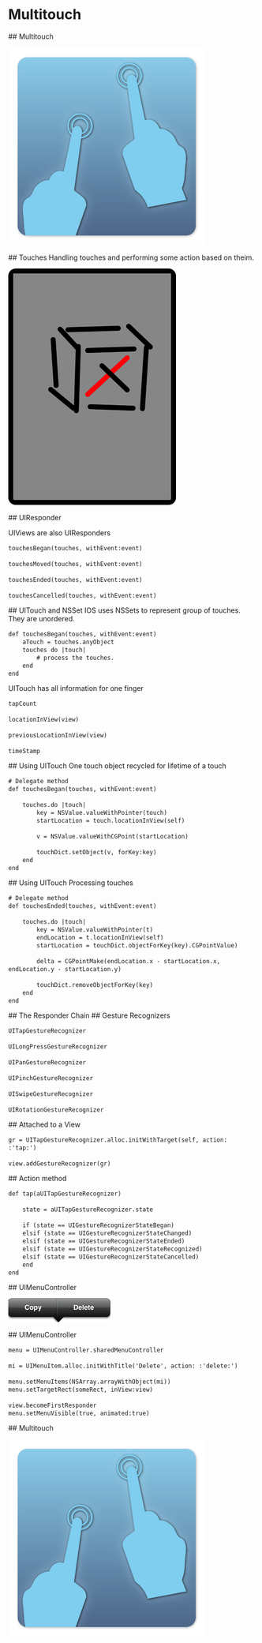 # Multitouch

<slide>
## Multitouch

![](multitouch.png "Multitouch") 

</slide>

<slide>
## Touches
Handling touches and performing some action based on theim.

![](running.png "Multitouch")

</slide>

<slide>
## UIResponder

UIViews are also UIResponders

    touchesBegan(touches, withEvent:event)

    touchesMoved(touches, withEvent:event)

    touchesEnded(touches, withEvent:event)

    touchesCancelled(touches, withEvent:event)

</slide>

<slide>
## UITouch and NSSet
IOS uses NSSets to represent group of touches. They are unordered.

    def touchesBegan(touches, withEvent:event)
        aTouch = touches.anyObject
        touches do |touch|
            # process the touches.
        end
    end

UITouch has all information for one finger

    tapCount

    locationInView(view)

    previousLocationInView(view)

    timeStamp

</slide>

<slide>
## Using UITouch
One touch object recycled for lifetime of a touch

    # Delegate method
    def touchesBegan(touches, withEvent:event)

        touches.do |touch|
            key = NSValue.valueWithPointer(touch)
            startLocation = touch.locationInView(self)
        
            v = NSValue.valueWithCGPoint(startLocation)
        
            touchDict.setObject(v, forKey:key)
        end
    end

</slide>

<slide>
## Using UITouch
Processing touches

    # Delegate method
    def touchesEnded(touches, withEvent:event)

        touches.do |touch|
            key = NSValue.valueWithPointer(t)
            endLocation = t.locationInView(self)
            startLocation = touchDict.objectForKey(key).CGPointValue)
        
            delta = CGPointMake(endLocation.x - startLocation.x, endLocation.y - startLocation.y)

            touchDict.removeObjectForKey(key)
        end
    end

</slide>

<slide>
## The Responder Chain

</slide>

<slide>
## Gesture Recognizers

    UITapGestureRecognizer

    UILongPressGestureRecognizer

    UIPanGestureRecognizer

    UIPinchGestureRecognizer

    UISwipeGestureRecognizer

    UIRotationGestureRecognizer

</slide>

<slide>
## Attached to a View

    gr = UITapGestureRecognizer.alloc.initWithTarget(self, action: :'tap:')

    view.addGestureRecognizer(gr)
    
</slide>

<slide>
## Action method
    
    def tap(aUITapGestureRecognizer)

        state = aUITapGestureRecognizer.state
        
        if (state == UIGestureRecognizerStateBegan)
        elsif (state == UIGestureRecognizerStateChanged)
        elsif (state == UIGestureRecognizerStateEnded)
        elsif (state == UIGestureRecognizerStateRecognized)
        elsif (state == UIGestureRecognizerStateCancelled)
        end
    end
    
</slide>

<slide>
## UIMenuController

![](uimenucontroller.png "Multitouch") 

</slide>

<slide>
## UIMenuController

    menu = UIMenuController.sharedMenuController

    mi = UIMenuItem.alloc.initWithTitle('Delete', action: :'delete:')
                                                
    menu.setMenuItems(NSArray.arrayWithObject(mi))
    menu.setTargetRect(someRect, inView:view)

    view.becomeFirstResponder
    menu.setMenuVisible(true, animated:true)
    
</slide>
    
<slide>
## Multitouch

![](multitouch.png "Multitouch") 

</slide>

